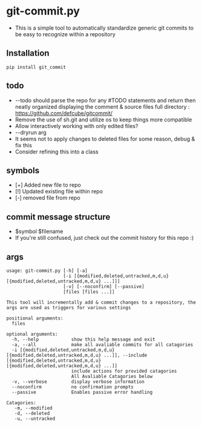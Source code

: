 # git-commit.py

* This is a simple tool to automatically standardize generic git commits to be easy to recognize within a repository

## Installation
`pip install git_commit`

## todo
* --todo should parse the repo for any #TODO statements and return then neatly organized displaying the comment & source files full directory : https://github.com/defcube/gitcommit/
* Remove the use of sh.git and utilize os to keep things more compatible
* Allow interactively working with only edited files?
* --dryrun arg
* It seems not to apply changes to deleted files for some reason, debug & fix this
* Consider refining this into a class

## symbols
* [+] Added new file to repo
* [!] Updated existing file within repo
* [-] removed file from repo

## commit message structure
* $symbol $filename
* If you're still confused, just check out the commit history for this repo :)

## args
```
usage: git-commit.py [-h] [-a]
                     [-i [{modified,deleted,untracked,m,d,u} [{modified,deleted,untracked,m,d,u} ...]]]
                     [-v] [--noconfirm] [--passive]
                     [files [files ...]]

This tool will incrementally add & commit changes to a repository, the args are used as triggers for various settings

positional arguments:
  files

optional arguments:
  -h, --help            show this help message and exit
  -a, --all             make all avaliable commits for all catagories
  -i [{modified,deleted,untracked,m,d,u} [{modified,deleted,untracked,m,d,u} ...]], --include [{modified,deleted,untracked,m,d,u} [{modified,deleted,untracked,m,d,u} ...]]
                        include actions for provided catagories
                        All Avaliable Catagories below
  -v, --verbose         display verbose information
  --noconfirm           no confirmation prompts
  --passive             Enables passive error handling

Catagories: 
   -m, --modified
   -d, --deleted
   -u, --untracked
```
